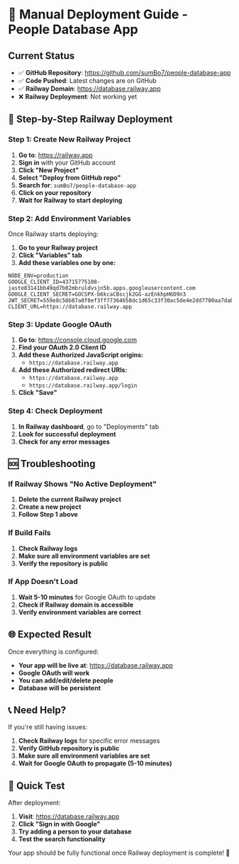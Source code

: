 # 🚀 Manual Deployment Guide - People Database App

## Current Status
- ✅ **GitHub Repository**: https://github.com/sumBo7/people-database-app
- ✅ **Code Pushed**: Latest changes are on GitHub
- ✅ **Railway Domain**: https://database.railway.app
- ❌ **Railway Deployment**: Not working yet

## 🔧 Step-by-Step Railway Deployment

### Step 1: Create New Railway Project
1. **Go to**: https://railway.app
2. **Sign in** with your GitHub account
3. **Click "New Project"**
4. **Select "Deploy from GitHub repo"**
5. **Search for**: `sumBo7/people-database-app`
6. **Click on your repository**
7. **Wait for Railway to start deploying**

### Step 2: Add Environment Variables
Once Railway starts deploying:
1. **Go to your Railway project**
2. **Click "Variables" tab**
3. **Add these variables one by one:**

```
NODE_ENV=production
GOOGLE_CLIENT_ID=43715775108-jaste83141bb49qd7b02mbruldvsjn5b.apps.googleusercontent.com
GOOGLE_CLIENT_SECRET=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
JWT_SECRET=559e8c58b87a8f8ef3ff77364658dc1d65c33f30ac5de4e2dd7700aa7dab75cd6394308266836838f9013492b6c0c7105ca348416d98
CLIENT_URL=https://database.railway.app
```

### Step 3: Update Google OAuth
1. **Go to**: https://console.cloud.google.com
2. **Find your OAuth 2.0 Client ID**
3. **Add these Authorized JavaScript origins:**
   - `https://database.railway.app`
4. **Add these Authorized redirect URIs:**
   - `https://database.railway.app`
   - `https://database.railway.app/login`
5. **Click "Save"**

### Step 4: Check Deployment
1. **In Railway dashboard**, go to "Deployments" tab
2. **Look for successful deployment**
3. **Check for any error messages**

## 🆘 Troubleshooting

### If Railway Shows "No Active Deployment"
1. **Delete the current Railway project**
2. **Create a new project**
3. **Follow Step 1 above**

### If Build Fails
1. **Check Railway logs**
2. **Make sure all environment variables are set**
3. **Verify the repository is public**

### If App Doesn't Load
1. **Wait 5-10 minutes** for Google OAuth to update
2. **Check if Railway domain is accessible**
3. **Verify environment variables are correct**

## 🌐 Expected Result
Once everything is configured:
- **Your app will be live at**: https://database.railway.app
- **Google OAuth will work**
- **You can add/edit/delete people**
- **Database will be persistent**

## 📞 Need Help?
If you're still having issues:
1. **Check Railway logs** for specific error messages
2. **Verify GitHub repository is public**
3. **Make sure all environment variables are set**
4. **Wait for Google OAuth to propagate (5-10 minutes)**

## 🎯 Quick Test
After deployment:
1. **Visit**: https://database.railway.app
2. **Click "Sign in with Google"**
3. **Try adding a person to your database**
4. **Test the search functionality**

Your app should be fully functional once Railway deployment is complete! 🚀

